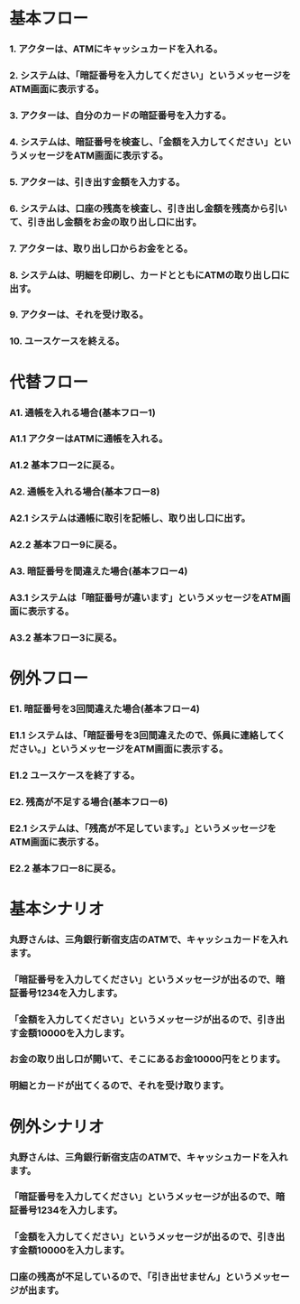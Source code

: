 # 基本フロー
### 1. アクターは、ATMにキャッシュカードを入れる。
### 2. システムは、「暗証番号を入力してください」というメッセージをATM画面に表示する。
### 3. アクターは、自分のカードの暗証番号を入力する。
### 4. システムは、暗証番号を検査し、「金額を入力してください」というメッセージをATM画面に表示する。
### 5. アクターは、引き出す金額を入力する。
### 6. システムは、口座の残高を検査し、引き出し金額を残高から引いて、引き出し金額をお金の取り出し口に出す。
### 7. アクターは、取り出し口からお金をとる。
### 8. システムは、明細を印刷し、カードとともにATMの取り出し口に出す。
### 9. アクターは、それを受け取る。
### 10. ユースケースを終える。

# 代替フロー
### A1. 通帳を入れる場合(基本フロー1)
### A1.1 アクターはATMに通帳を入れる。
### A1.2 基本フロー2に戻る。

### A2. 通帳を入れる場合(基本フロー8)
### A2.1 システムは通帳に取引を記帳し、取り出し口に出す。
### A2.2 基本フロー9に戻る。

### A3. 暗証番号を間違えた場合(基本フロー4)
### A3.1 システムは「暗証番号が違います」というメッセージをATM画面に表示する。
### A3.2 基本フロー3に戻る。

# 例外フロー

### E1. 暗証番号を3回間違えた場合(基本フロー4)
### E1.1 システムは、「暗証番号を3回間違えたので、係員に連絡してください。」というメッセージをATM画面に表示する。
### E1.2 ユースケースを終了する。

### E2. 残高が不足する場合(基本フロー6)
### E2.1 システムは、「残高が不足しています。」というメッセージをATM画面に表示する。
### E2.2 基本フロー8に戻る。

# 基本シナリオ

### 丸野さんは、三角銀行新宿支店のATMで、キャッシュカードを入れます。
### 「暗証番号を入力してください」というメッセージが出るので、暗証番号1234を入力します。
### 「金額を入力してください」というメッセージが出るので、引き出す金額10000を入力します。
### お金の取り出し口が開いて、そこにあるお金10000円をとります。
### 明細とカードが出てくるので、それを受け取ります。

# 例外シナリオ

### 丸野さんは、三角銀行新宿支店のATMで、キャッシュカードを入れます。
### 「暗証番号を入力してください」というメッセージが出るので、暗証番号1234を入力します。
### 「金額を入力してください」というメッセージが出るので、引き出す金額10000を入力します。
### 口座の残高が不足しているので、「引き出せません」というメッセージが出ます。